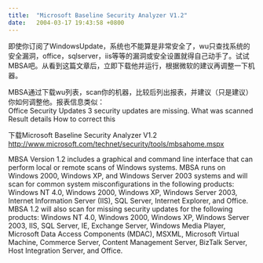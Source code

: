```yaml
---
title:  "Microsoft Baseline Security Analyzer V1.2"
date:   2004-03-17 19:43:58 +0800
---
```


即使你订阅了WindowsUpdate，系统也不能算是非常安全了，wu只查找系统的安全漏洞，office，sqlserver，iis等等的漏洞或安全设置就得自己动手了。试试MBSA吧。从看到这篇文章后，立即下载他并运行，根据微软的建议再调整一下机器。  

MBSA通过下载wu列表，scan你的机器，比较后列出报表，并建议（只是建议）你如何调整他。报表信息类似：  
Office Security Updates 3 security updates are missing.
What was scanned Result details How to correct this

下载Microsoft Baseline Security Analyzer V1.2 http://www.microsoft.com/technet/security/tools/mbsahome.mspx

MBSA Version 1.2 includes a graphical and command line interface that can perform local or remote scans of Windows systems. MBSA runs on Windows 2000, Windows XP, and Windows Server 2003 systems and will scan for common system misconfigurations in the following products: Windows NT 4.0, Windows 2000, Windows XP, Windows Server 2003, Internet Information Server (IIS), SQL Server, Internet Explorer, and Office. MBSA 1.2 will also scan for missing security updates for the following products: Windows NT 4.0, Windows 2000, Windows XP, Windows Server 2003, IIS, SQL Server, IE, Exchange Server, Windows Media Player, Microsoft Data Access Components (MDAC), MSXML, Microsoft Virtual Machine, Commerce Server, Content Management Server, BizTalk Server, Host Integration Server, and Office.  

